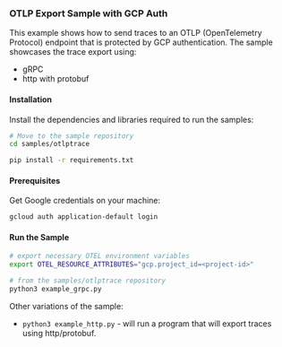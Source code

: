 ### OTLP Export Sample with GCP Auth
This example shows how to send traces to an OTLP (OpenTelemetry Protocol) endpoint that is protected by GCP authentication. The sample showcases the trace export using:
 - gRPC
 - http with protobuf

#### Installation
Install the dependencies and libraries required to run the samples:

```sh
# Move to the sample repository
cd samples/otlptrace

pip install -r requirements.txt
```

#### Prerequisites
Get Google credentials on your machine:

```sh
gcloud auth application-default login
```

#### Run the Sample
```sh
# export necessary OTEL environment variables
export OTEL_RESOURCE_ATTRIBUTES="gcp.project_id=<project-id>"

# from the samples/otlptrace repository
python3 example_grpc.py
```
Other variations of the sample:
 - `python3 example_http.py` - will run a program that will export traces using http/protobuf.
